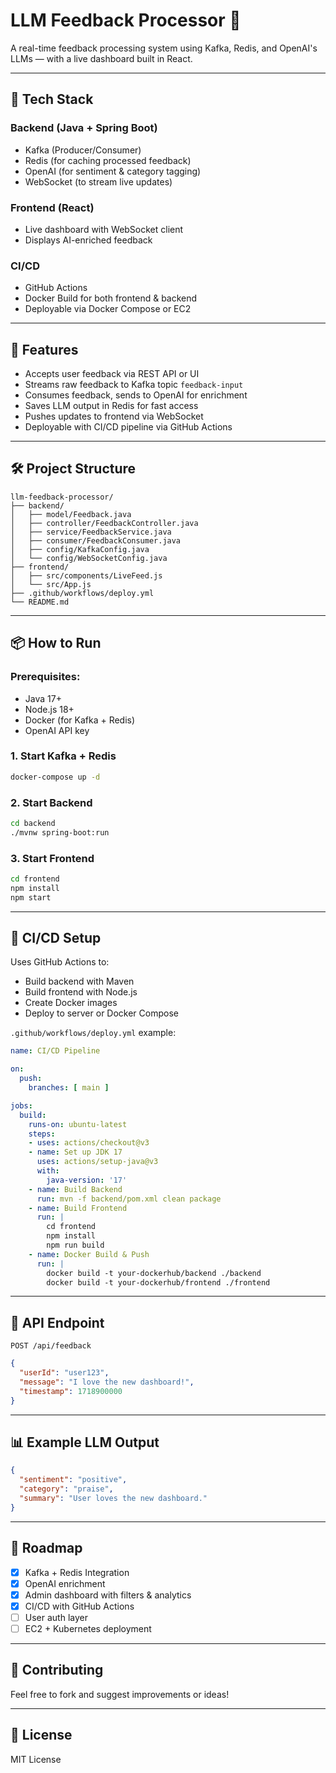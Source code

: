 # LLM Feedback Processor 🚀

A real-time feedback processing system using Kafka, Redis, and OpenAI's LLMs — with a live dashboard built in React.

---

## 🔧 Tech Stack

### Backend (Java + Spring Boot)

* Kafka (Producer/Consumer)
* Redis (for caching processed feedback)
* OpenAI (for sentiment & category tagging)
* WebSocket (to stream live updates)

### Frontend (React)

* Live dashboard with WebSocket client
* Displays AI-enriched feedback

### CI/CD

* GitHub Actions
* Docker Build for both frontend & backend
* Deployable via Docker Compose or EC2

---

## 🧠 Features

* Accepts user feedback via REST API or UI
* Streams raw feedback to Kafka topic `feedback-input`
* Consumes feedback, sends to OpenAI for enrichment
* Saves LLM output in Redis for fast access
* Pushes updates to frontend via WebSocket
* Deployable with CI/CD pipeline via GitHub Actions

---

## 🛠️ Project Structure

```
llm-feedback-processor/
├── backend/
│   ├── model/Feedback.java
│   ├── controller/FeedbackController.java
│   ├── service/FeedbackService.java
│   ├── consumer/FeedbackConsumer.java
│   ├── config/KafkaConfig.java
│   └── config/WebSocketConfig.java
├── frontend/
│   ├── src/components/LiveFeed.js
│   └── src/App.js
├── .github/workflows/deploy.yml
└── README.md
```

---

## 📦 How to Run

### Prerequisites:

* Java 17+
* Node.js 18+
* Docker (for Kafka + Redis)
* OpenAI API key

### 1. Start Kafka + Redis

```bash
docker-compose up -d
```

### 2. Start Backend

```bash
cd backend
./mvnw spring-boot:run
```

### 3. Start Frontend

```bash
cd frontend
npm install
npm start
```

---

## 🔄 CI/CD Setup

Uses GitHub Actions to:

* Build backend with Maven
* Build frontend with Node.js
* Create Docker images
* Deploy to server or Docker Compose

`.github/workflows/deploy.yml` example:

```yaml
name: CI/CD Pipeline

on:
  push:
    branches: [ main ]

jobs:
  build:
    runs-on: ubuntu-latest
    steps:
    - uses: actions/checkout@v3
    - name: Set up JDK 17
      uses: actions/setup-java@v3
      with:
        java-version: '17'
    - name: Build Backend
      run: mvn -f backend/pom.xml clean package
    - name: Build Frontend
      run: |
        cd frontend
        npm install
        npm run build
    - name: Docker Build & Push
      run: |
        docker build -t your-dockerhub/backend ./backend
        docker build -t your-dockerhub/frontend ./frontend
```

---

## 🔌 API Endpoint

`POST /api/feedback`

```json
{
  "userId": "user123",
  "message": "I love the new dashboard!",
  "timestamp": 1718900000
}
```

---

## 📊 Example LLM Output

```json
{
  "sentiment": "positive",
  "category": "praise",
  "summary": "User loves the new dashboard."
}
```

---

## 📍 Roadmap

* [x] Kafka + Redis Integration
* [x] OpenAI enrichment
* [x] Admin dashboard with filters & analytics
* [x] CI/CD with GitHub Actions
* [ ] User auth layer
* [ ] EC2 + Kubernetes deployment

---

## 🤝 Contributing

Feel free to fork and suggest improvements or ideas!

---

## 📄 License

MIT License
